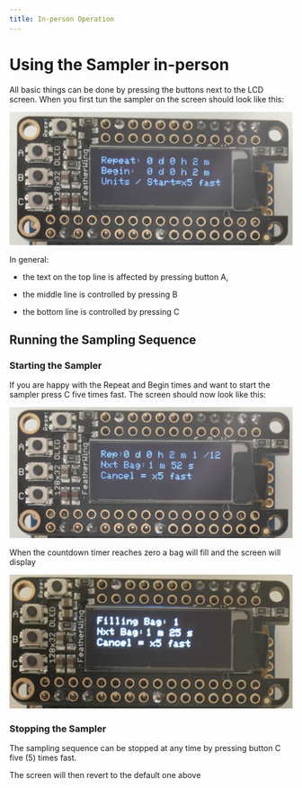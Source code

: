 ```yaml
---
title: In-person Operation
---
```


# Using the Sampler in-person

All basic things can be done by pressing the buttons next to the LCD screen.  When you first tun the sampler on the screen should look like this:

<img src="img/Default_Screen.png" width="600:" />



In general:

- the text on the top line is affected by pressing button A, 

- the middle line is controlled by pressing B
- the bottom line is controlled by pressing C

## Running the Sampling Sequence

### Starting the Sampler

If you are happy with the Repeat and Begin times and want to start the sampler press C five times fast. The screen should now look like this:

<img src="img/Sampling_Screen.png" width="600" />



When the countdown timer reaches zero a bag will fill and the screen will display

<img src="img/Filling_Screen.png" width="600" />

### Stopping the Sampler

The sampling sequence can be stopped at any time by pressing button C five (5) times fast. 

The screen will then revert to the default one above